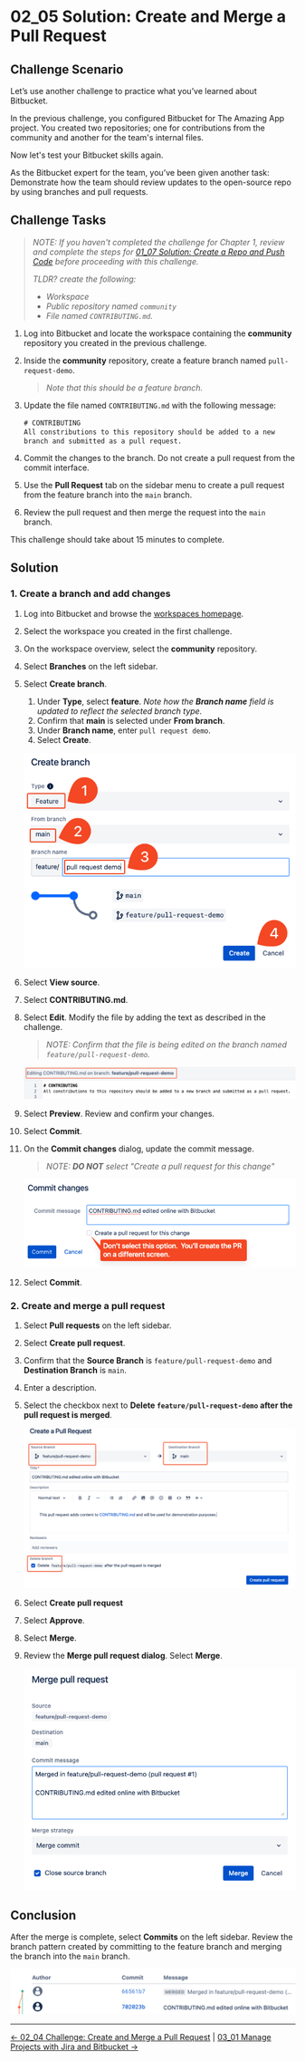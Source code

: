 # 02_05 Solution: Create and Merge a Pull Request

## Challenge Scenario

Let’s use another challenge to practice what you’ve learned about Bitbucket.

In the previous challenge, you configured Bitbucket for The Amazing App project.  You created two repositories; one for contributions from the community and another for the team's internal files.

Now let's test your Bitbucket skills again.

As the Bitbucket expert for the team, you’ve been given another task: Demonstrate how the team should review updates to the open-source repo by using branches and pull requests.

## Challenge Tasks

> *NOTE: If you haven't completed the challenge for Chapter 1, review and complete the steps for [01_07 Solution: Create a Repo and Push Code](../../ch1_getting_started_with_bitbucket/01_07_solution_create_a_repo_and_add_code/README.md) before proceeding with this challenge.*
>
> *TLDR? create the following:*
>
>- *Workspace*
>- *Public repository named `community`*
>- *File named `CONTRIBUTING.md`.*

1. Log into Bitbucket and locate the workspace containing the **community** repository you created in the previous challenge.
1. Inside the **community** repository, create a feature branch named `pull-request-demo`.

    > *Note that this should be a feature branch.*

1. Update the file named `CONTRIBUTING.md` with the following message:

    ```text
    # CONTRIBUTING
    All constributions to this repository should be added to a new branch and submitted as a pull request.
    ```

1. Commit the changes to the branch.  Do not create a pull request from the commit interface.
1. Use the **Pull Request** tab on the sidebar menu to create a pull request from the feature branch into the `main` branch.
1. Review the pull request and then merge the request into the `main` branch.

This challenge should take about 15 minutes to complete.

## Solution

### 1. Create a branch and add changes

1. Log into Bitbucket and browse the [workspaces homepage](https://bitbucket.org/account/workspaces/).
1. Select the workspace you created in the first challenge.
1. On the workspace overview, select the **community** repository.
1. Select **Branches** on the left sidebar.
1. Select **Create branch**.

    1. Under **Type**, select **feature**.  *Note how the **Branch name** field is updated to reflect the selected branch type.*
    1. Confirm that **main** is selected under **From branch**.
    1. Under **Branch name**, enter `pull request demo`.
    1. Select **Create**.

    ![Create a feature branch](./images/02_05-solution-2.png)

1. Select **View source**.
1. Select **CONTRIBUTING.md**.
1. Select **Edit**.  Modify the file by adding the text as described in the challenge.

    > *NOTE: Confirm that the file is being edited on the branch named `feature/pull-request-demo`.*

    ![Confirm the feature branch is selected](./images/02_05-solution-3.png)

1. Select **Preview**. Review and confirm your changes.
1. Select **Commit**.
1. On the **Commit changes** dialog, update the commit message.

    > *NOTE: **DO NOT** select "Create a pull request for this change"*

    ![Don't create a pull request using the commit dialog](./images/02_05-solution-4.png)

1. Select **Commit**.

### 2. Create and merge a pull request

1. Select **Pull requests** on the left sidebar.
1. Select **Create pull request**.
1. Confirm that the **Source Branch** is `feature/pull-request-demo`
and **Destination Branch** is `main`.
1. Enter a description.
1. Select the checkbox next to **Delete `feature/pull-request-demo` after the pull request is merged**.

    ![Create a pull request](./images/02_05-solution-5.png)

1. Select **Create pull request**
1. Select **Approve**.
1. Select **Merge**.
1. Review the **Merge pull request dialog**. Select **Merge**.

    ![Merge the pull request](./images/02_05-solution-6.png)

## Conclusion

After the merge is complete, select **Commits** on the left sidebar.  Review the branch pattern created by committing to the feature branch and merging the branch into the `main` branch.

![Review the branch visualization after merging the feature branch into main](./images/02_05-solution-7.png)


<!-- FooterStart -->
---
[← 02_04 Challenge: Create and Merge a Pull Request](../02_04_challenge_create_and_merge_a_pull_request/README.md) | [03_01 Manage Projects with Jira and Bitbucket →](../../ch3_working_with_jira_cloud/03_01_manage_projects_with_jira_and_bitbucket/README.md)
<!-- FooterEnd -->
